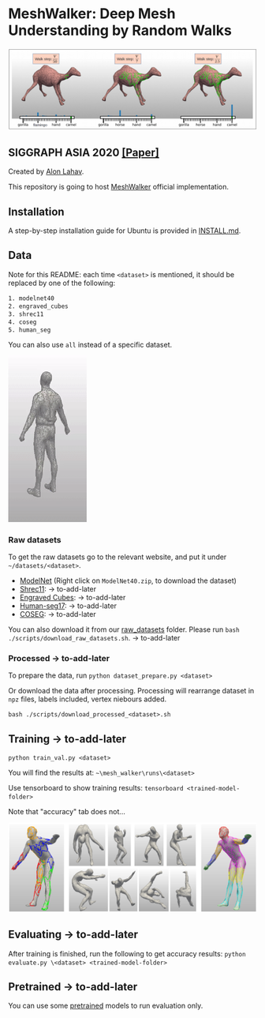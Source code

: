 # MeshWalker: Deep Mesh Understanding by Random Walks
<img src='/doc/images/teaser_fig.png'>

## SIGGRAPH ASIA 2020 [[Paper]](https://arxiv.org/abs/2006.05353)
Created by [Alon Lahav](mailto:alon.lahav2@gmail.com).

This repository is going to host [MeshWalker](https://arxiv.org/abs/2006.05353) official implementation.

## Installation
A step-by-step installation guide for Ubuntu is provided in [INSTALL.md](./INSTALL.md).

## Data
Note for this README: each time `<dataset>` is mentioned, 
it should be replaced by one of the following:

```
1. modelnet40
2. engraved_cubes
3. shrec11
4. coseg
5. human_seg
```

You can also use `all` instead of a specific dataset.

<img src='/doc/images/segmentaion_edges_human_body.gif'>

### Raw datasets
To get the raw datasets go to the relevant website, 
and put it under `~/datasets/<dataset>`. 
- [ModelNet](https://modelnet.cs.princeton.edu/)
  (Right click on `ModelNet40.zip`, to download the dataset) 
- [Shrec11](): -> to-add-later
- [Engraved Cubes](): -> to-add-later
- [Human-seg17](): -> to-add-later
- [COSEG](): -> to-add-later

You can also download it from our [raw_datasets]() folder.
Please run `bash ./scripts/download_raw_datasets.sh`. -> to-add-later


### Processed -> to-add-later
To prepare the data, run `python dataset_prepare.py <dataset>`

Or download the data after processing. 
Processing will rearrange dataset in `npz` files, labels included, vertex niebours added.
```
bash ./scripts/download_processed_<dataset>.sh
```
 
## Training -> to-add-later
```
python train_val.py <dataset>
```
You will find the results at: `~\mesh_walker\runs\<dataset>`

Use tensorboard to show training results: `tensorboard <trained-model-folder>`

Note that "accuracy" tab does not...

<img src='/doc/images/2nd_fig.png'>

## Evaluating -> to-add-later
After training is finished, run the following to get accuracy results: `python evaluate.py \<dataset> <trained-model-folder>`

## Pretrained -> to-add-later
You can use some [pretrained](https://technionmail-my.sharepoint.com/personal/alon_lahav_campus_technion_ac_il/_layouts/15/onedrive.aspx?id=%2Fpersonal%2Falon%5Flahav%5Fcampus%5Ftechnion%5Fac%5Fil%2FDocuments%2Fmesh%5Fwalker%2Fpretrained)  models to run evaluation only. 

